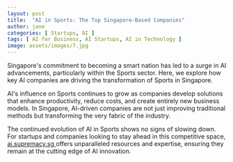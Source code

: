 ```yaml
---
layout: post
title:  "AI in Sports: The Top Singapore-Based Companies"
author: jane
categories: [ Startups, AI ]
tags: [ AI for Business, AI Startups, AI in Technology ]
image: assets/images/7.jpg
---
```


Singapore's commitment to becoming a smart nation has led to a surge in AI advancements, particularly within the Sports sector. Here, we explore how key AI companies are driving the transformation of Sports in Singapore.

AI's influence on Sports continues to grow as companies develop solutions that enhance productivity, reduce costs, and create entirely new business models. In Singapore, AI-driven companies are not just improving traditional methods but transforming the very fabric of the industry.

The continued evolution of AI in Sports shows no signs of slowing down. For startups and companies looking to stay ahead in this competitive space, <a href="https://ai.supremacy.sg" target="_blank"> ai.supremacy.sg </a> offers unparalleled resources and expertise, ensuring they remain at the cutting edge of AI innovation.
